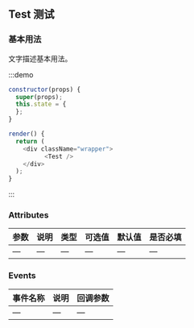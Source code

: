 ## Test 测试

### 基本用法

文字描述基本用法。

:::demo 

```js
constructor(props) {
  super(props);
  this.state = {
  };  
}

render() {    
  return (
    <div className="wrapper">
          <Test />
    </div>
  );
}
```
:::

### Attributes
| 参数        | 说明          | 类型      | 可选值       | 默认值  |  是否必填  |
|------------ |-------------- |---------- |----------- |-------- | -------- |
| —           | —           | —        | —   | — | — |

### Events
| 事件名称   | 说明    | 回调参数      |
|---------- |-------- |---------- |
| — | —| — |

